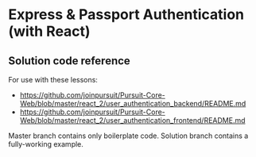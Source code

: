 # Express & Passport Authentication (with React)

## Solution code reference 

For use with these lessons:
* https://github.com/joinpursuit/Pursuit-Core-Web/blob/master/react_2/user_authentication_backend/README.md
* https://github.com/joinpursuit/Pursuit-Core-Web/blob/master/react_2/user_authentication_frontend/README.md

Master branch contains only boilerplate code. Solution branch contains a fully-working example.